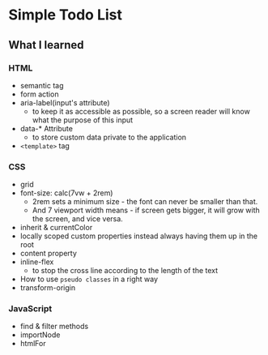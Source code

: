 # Simple Todo List

## What I learned

### HTML
- semantic tag
- form action
- aria-label(input's attribute)
  - to keep it as accessible as possible, so a screen reader will know what the purpose of this input
- data-\* Attribute
  - to store custom data private to the application
- `<template>` tag

### CSS
- grid
- font-size: calc(7vw + 2rem)
  - 2rem sets a minimum size - the font can never be smaller than that. 
  - And 7 viewport width means - if screen gets bigger, it will grow with the screen, and vice versa.
- inherit & currentColor
- locally scoped custom properties instead always having them up in the root
- content property
- inline-flex
  - to stop the cross line according to the length of the text
- How to use `pseudo classes` in a right way
- transform-origin

### JavaScript
- find & filter methods
- importNode
- htmlFor
